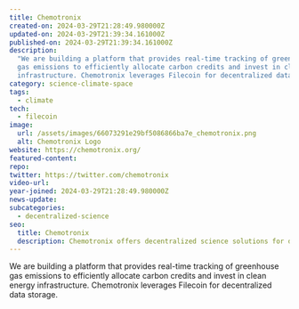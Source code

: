 ```yaml
---
title: Chemotronix
created-on: 2024-03-29T21:28:49.980000Z
updated-on: 2024-03-29T21:39:34.161000Z
published-on: 2024-03-29T21:39:34.161000Z
description:
  "We are building a platform that provides real-time tracking of greenhouse
  gas emissions to efficiently allocate carbon credits and invest in clean energy
  infrastructure. Chemotronix leverages Filecoin for decentralized data storage."
category: science-climate-space
tags:
  - climate
tech:
  - filecoin
image:
  url: /assets/images/66073291e29bf5086866ba7e_chemotronix.png
  alt: Chemotronix Logo
website: https://chemotronix.org/
featured-content:
repo:
twitter: https://twitter.com/chemotronix
video-url:
year-joined: 2024-03-29T21:28:49.980000Z
news-update:
subcategories:
  - decentralized-science
seo:
  title: Chemotronix
  description: Chemotronix offers decentralized science solutions for data management.
---
```


We are building a platform that provides real-time tracking of greenhouse gas emissions to efficiently allocate carbon credits and invest in clean energy infrastructure. Chemotronix leverages Filecoin for decentralized data storage.
